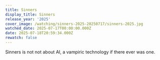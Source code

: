 ```yaml
---
title: Sinners
display_title: Sinners
release_year: '2025'
cover_image: /watching/sinners-2025-20250717/sinners-2025.jpg
watched_date: 2025-07-17T00:00:00.000Z
date: 2025-07-18T20:59:34.000Z
rewatch: false
---
```

Sinners is not not about AI, a vampiric technology if there ever was one.
